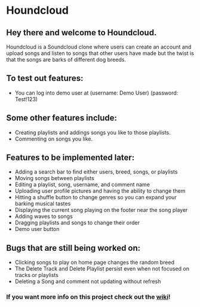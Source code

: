 # Houndcloud
## Hey there and welcome to Houndcloud.

Houndcloud is a Soundcloud clone where users can create an account and upload songs and listen to songs that other users have made but the twist is that the songs are barks of different dog breeds.

## To test out features:
  - You can log into demo user at (username: Demo User) (password: Test!123)

## Some other features include: 
  - Creating playlists and addings songs you like to those playlists.
  - Commenting on songs you like.

## Features to be implemented later: 
  - Adding a search bar to find either users, breed, songs, or playlists
  - Moving songs between playlists
  - Editing a playlist, song, username, and comment name
  - Uploading user profile pictures and having the ability to change them
  - Hitting a shuffle button to change genres so you can expand your barking musical tastes
  - Displaying the current song playing on the footer near the song player
  - Adding waves to songs
  - Dragging playlists and songs to change their order
  - Demo user button

## Bugs that are still being worked on: 
  - Clicking songs to play on home page changes the random breed
  - The Delete Track and Delete Playlist persist even when not focused on tracks or playlists
  - Deleting a Song and comment not updating without refresh

### If you want more info on this project check out the [wiki](https://github.com/Kristianmartinw/houndcloud/wiki)!

